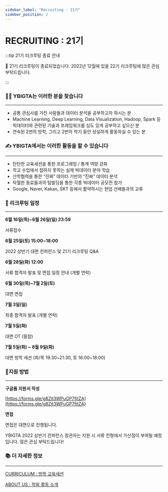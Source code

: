 ```yaml
---
sidebar_label: "Recruiting : 21기"
sidebar_position: 3
---
```


# RECRUITING : 21기

:::tip 21기 리크루팅 종료 안내

📢 21기 리크루팅이 종료되었습니다. 2022년 12월에 있을 22기 리크루팅에 많은 관심 부탁드립니다.

:::

### 🙋‍♂️ YBIGTA는 이러한 분을 찾습니다

---

- 공통 관심사를 가진 사람들과 데이터 분석을 공부하고자 하시는 분
- Machine Learning, Deep Learning, Data Visualization, Hadoop, Spark 등 빅데이터와 관련된 기술과 프레임워크를 심도 있게 공부하고 싶으신 분
- 연속된 2번의 방학, 그리고 2번의 학기 동안 성실하게 활동하실 수 있는 분

### ✍ YBIGTA에서는 이러한 활동을 할 수 있습니다

---

- 탄탄한 교육세션을 통한 프로그래밍 / 통계 역량 강화
- 학교 수업에서 접하지 못하는 실제 빅데이터 분야 학습
- 산학협력을 통한 “진짜” 데이터 기반의 “진짜” 데이터 분석
- 탁월한 동료들과의 팀빌딩을 통한 각종 빅데이터 공모전 참가
- Google, Naver, Kakao, SKT 등에서 활약하시는 현업 선배들과의 교류

### 📌 리크루팅 일정

---

**6월 16일(목)~6월 26일(일) 23:59**

서류접수

**6월 25일(토) 15:00~18:00**

2022 상반기 대면 컨퍼런스 및 21기 리크루팅 Q&A

**6월 28일(화) 12:00**

서류 합격자 발표 및 면접 일정 안내 (개별 연락)

**6월 30일(목)~7월 2일(토)**

대면 면접

**7월 3일(일)**

최종 합격자 발표 (개별 연락)

**7월 5일(화)**

대면 OT (필참)

**7월 5일(화) ~ 8월 9일(화)**

대면 방학 세션 (화/목 19:30~21:30, 토 16:00~18:00)

### 📝지원 방법

---

**구글폼 지원서 작성**

[https://forms.gle/g8Zit3WPuGP7fitZA](https://forms.gle/g8Zit3WPuGP7fitZA)

**면접**

면접은 대면으로 진행됩니다.

YBIGTA 2022 상반기 컨퍼런스 참관자는 지원 시 서류 전형에서 가산점이 부여될 예정입니다. 많은 관심 부탁드립니다!

### 📚 더 자세한 정보

---

[CURRICULUM : 방학 교육세션](https://www.notion.so/CURRICULUM-673db87955f741f98322ebc48469b9a8)

[ABOUT US : 학회 활동 소개](https://www.notion.so/ABOUT-US-22eba155ee914173ab0f3629a840e1e8)
